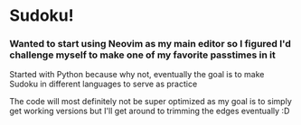 # Sudoku!

### Wanted to start using Neovim as my main editor so I figured I'd challenge myself to make one of my favorite passtimes in it
Started with Python because why not, eventually the goal is to make Sudoku in different languages to serve as practice

The code will most definitely not be super optimized as my goal is to simply get working versions but I'll get around to trimming the edges eventually :D
